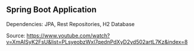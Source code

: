 Spring Boot Application
-----------------------------------------------

Dependencies: JPA, Rest Repositories, H2 Database

Source: https://www.youtube.com/watch?v=XmAISyK2FsU&list=PLsyeobzWxl7qednPdXyD2yd502artL7Kz&index=8
